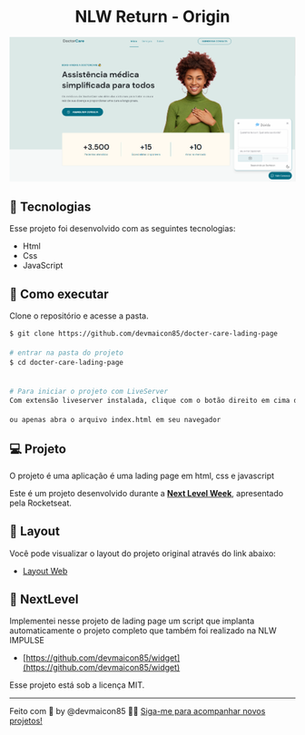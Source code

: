 <h1 align="center">NLW Return - Origin </h1>



<p align="center">
  <img alt="FeedWidget" src=".vscode/imageGit.png" />
</p>

## 🧪 Tecnologias

Esse projeto foi desenvolvido com as seguintes tecnologias:

- Html
- Css
- JavaScript


## 🚀 Como executar

Clone o repositório e acesse a pasta.

```bash
$ git clone https://github.com/devmaicon85/docter-care-lading-page

# entrar na pasta do projeto
$ cd docter-care-lading-page


# Para iniciar o projeto com LiveServer
Com extensão liveserver instalada, clique com o botão direito em cima de index.html > Abrir com LiveServer

ou apenas abra o arquivo index.html em seu navegador
```

## 💻 Projeto

O projeto é uma aplicação é uma lading page em html, css e javascript

Este é um projeto desenvolvido durante a **[Next Level Week](https://www.rocketseat.com.br)**, apresentado pela Rocketseat.

## 🔖 Layout

Você pode visualizar o layout do projeto original através do link abaixo:

- [Layout Web](https://www.figma.com/community/file/1102912263666619803/DoctorCare)


## 🔖 NextLevel

Implementei nesse projeto de lading page um script que implanta automaticamente o projeto completo que também foi realizado na NLW IMPULSE

- [https://github.com/devmaicon85/widget](https://github.com/devmaicon85/widget)



Esse projeto está sob a licença MIT.

---

Feito com 💜 by @devmaicon85 👋🏻 [Siga-me para acompanhar novos projetos!](https://github.com/devmaicon85/)
